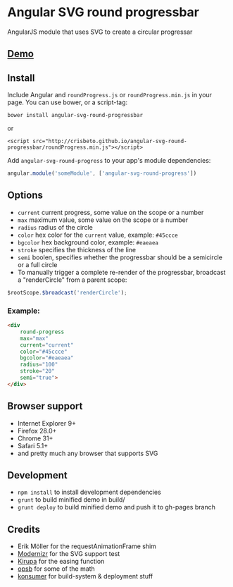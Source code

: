 # Angular SVG round progressbar

AngularJS module that uses SVG to create a circular progressar

## [Demo](http://crisbeto.github.io/angular-svg-round-progressbar/)

## Install

Include Angular and `roundProgress.js` or `roundProgress.min.js` in your page. You can use bower, or a script-tag:

`bower install angular-svg-round-progressbar`

or

`<script src="http://crisbeto.github.io/angular-svg-round-progressbar/roundProgress.min.js"></script>`


Add `angular-svg-round-progress` to your app's module dependencies:

```javascript
angular.module('someModule', ['angular-svg-round-progress'])
```

## Options

* `current` current progress, some value on the scope or a number
* `max` maximum value, some value on the scope or a number
* `radius` radius of the circle
* `color` hex color for the `current` value, example: `#45ccce`
* `bgcolor` hex background color, example: `#eaeaea`
* `stroke` specifies the thickness of the line
* `semi` boolen, specifies whether the progressbar should be a semicircle or a full circle
* To manually trigger a complete re-render of the progressbar, broadcast a "renderCircle" from a parent scope:

```javascript
$rootScope.$broadcast('renderCircle');
```

### Example:

```html
<div 
	round-progress 
	max="max" 
	current="current" 
	color="#45ccce" 
	bgcolor="#eaeaea" 
	radius="100" 
	stroke="20"
	semi="true">
</div>
```

## Browser support

* Internet Explorer 9+
* Firefox 28.0+
* Chrome 31+
* Safari 5.1+
* and pretty much any browser that supports SVG


## Development

*  `npm install` to install development dependencies
*  `grunt` to build minified demo in build/
*  `grunt deploy` to build minified demo and push it to gh-pages branch


## Credits

* Erik Möller for the requestAnimationFrame shim
* [Modernizr](http://modernizr.com/) for the SVG support test
* [Kirupa](http://www.kirupa.com/forum/showthread.php?378287-Robert-Penner-s-Easing-Equations-in-Pure-JS-(no-jQuery)) for the easing function
* [opsb](http://stackoverflow.com/questions/5736398/how-to-calculate-the-svg-path-for-an-arc-of-a-circle) for some of the math
* [konsumer](https://github.com/konsumer) for build-system & deployment stuff
